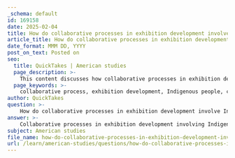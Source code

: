 ```yaml
---
_schema: default
id: 169158
date: 2025-02-04
title: How do collaborative processes in exhibition development involve Indigenous people and what are the challenges faced?
article_title: How do collaborative processes in exhibition development involve Indigenous people and what are the challenges faced?
date_format: MMM DD, YYYY
post_on_text: Posted on
seo:
  title: QuickTakes | American studies
  page_description: >-
    This content discusses how collaborative processes in exhibition development involve Indigenous peoples, highlighting their roles, key components of collaboration, and the challenges faced in ensuring authentic representation of their cultures and histories.
  page_keywords: >-
    collaborative process, exhibition development, Indigenous people, consultation, co-curation, shared decision-making, Mille Lacs Indian Museum, power dynamics, resource limitations, cultural sensitivity, skepticism, trust, representation challenges
author: QuickTakes
question: >-
    How do collaborative processes in exhibition development involve Indigenous people and what are the challenges faced?
answer: >-
    Collaborative processes in exhibition development involving Indigenous people are essential for creating museum exhibitions that authentically represent their histories and cultures. This approach typically includes several key components:\n\n1. **Consultation**: Engaging with Indigenous communities to gather insights, stories, and perspectives that are crucial for accurately portraying their heritage.\n\n2. **Co-Curation**: Involving Indigenous individuals in the curation process, allowing them to have a direct role in shaping the narrative and content of the exhibition.\n\n3. **Shared Decision-Making**: Establishing a partnership where Indigenous voices are prioritized, ensuring that their viewpoints and cultural significance are respected and integrated into the exhibition.\n\nA notable example of this collaborative approach is the partnership between the Mille Lacs Indian Museum and the Anishinabe community, where local stories and artifacts are incorporated to reflect the community's heritage authentically.\n\nHowever, there are several challenges faced in these collaborative processes:\n\n1. **Power Dynamics**: Traditional museum practices have often been curator-dominated, leading to a historical imbalance in power. Overcoming this dynamic requires a shift in mindset and institutional practices to genuinely empower Indigenous voices.\n\n2. **Resource Limitations**: Indigenous communities may face constraints in terms of time, funding, and personnel, which can hinder their ability to engage fully in the exhibition development process.\n\n3. **Cultural Sensitivity**: Navigating the complexities of cultural protocols and sensitivities can be challenging. Museums must be aware of and respect the diverse traditions and practices of Indigenous peoples.\n\n4. **Skepticism and Trust**: Due to historical injustices and misrepresentation, Indigenous communities may be skeptical of museum intentions. Building trust is crucial for successful collaboration.\n\n5. **Representation Challenges**: Ensuring that the diversity and complexity of Indigenous experiences are accurately represented can be difficult, especially when addressing stereotypes and historical inaccuracies that have persisted in museum narratives.\n\nIn summary, while collaborative exhibition development offers a pathway to more authentic representation of Indigenous histories and cultures, it is accompanied by significant challenges that require careful navigation and commitment from both museums and Indigenous communities.
subject: American studies
file_name: how-do-collaborative-processes-in-exhibition-development-involve-indigenous-people-and-what-are-the-challenges-faced.md
url: /learn/american-studies/questions/how-do-collaborative-processes-in-exhibition-development-involve-indigenous-people-and-what-are-the-challenges-faced
---
```


&nbsp;